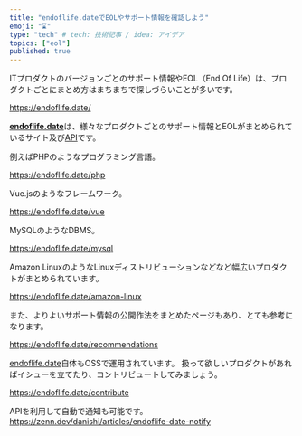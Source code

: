 ```yaml
---
title: "endoflife.dateでEOLやサポート情報を確認しよう"
emoji: "⌛"
type: "tech" # tech: 技術記事 / idea: アイデア
topics: ["eol"]
published: true
---
```


ITプロダクトのバージョンごとのサポート情報やEOL（End Of Life）は、プロダクトごとにまとめ方はまちまちで探しづらいことが多いです。

https://endoflife.date/

[**endoflife.date**](https://endoflife.date/)は、様々なプロダクトごとのサポート情報とEOLがまとめられているサイト及び[API](https://endoflife.date/docs/api)です。

例えばPHPのようなプログラミング言語。

https://endoflife.date/php

Vue.jsのようなフレームワーク。

https://endoflife.date/vue

MySQLのようなDBMS。

https://endoflife.date/mysql

Amazon LinuxのようなLinuxディストリビューションなどなど幅広いプロダクトがまとめられています。

https://endoflife.date/amazon-linux

また、よりよいサポート情報の公開作法をまとめたページもあり、とても参考になります。

https://endoflife.date/recommendations

[endoflife.date](https://github.com/endoflife-date/endoflife.date)自体もOSSで運用されています。
扱って欲しいプロダクトがあればイシューを立てたり、コントリビュートしてみましょう。

https://endoflife.date/contribute

APIを利用して自動で通知も可能です。
https://zenn.dev/danishi/articles/endoflife-date-notify
